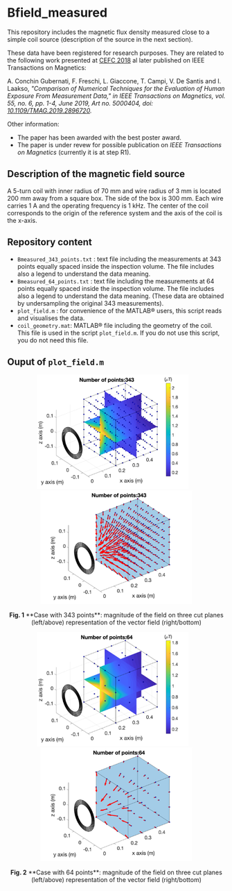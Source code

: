 # Bfield_measured
This repository includes the magnetic flux density measured close to a simple coil source (description of the source in the next section).

These data have been registered for research purposes. They are related to the following work presented at [CEFC 2018](http://www.cefc2018.org/) al later published on IEEE Transactions on Magnetics:

A. Conchin Gubernati, F. Freschi, L. Giaccone, T. Campi, V. De Santis and I. Laakso, *"Comparison of Numerical Techniques for the Evaluation of Human Exposure From Measurement Data," in IEEE Transactions on Magnetics, vol. 55, no. 6, pp. 1-4, June 2019, Art no. 5000404, doi: [10.1109/TMAG.2019.2896720](10.1109/TMAG.2019.2896720).*

Other information:

* The paper has been awarded with the best poster award.
* The paper is under revew for possible publication on *IEEE Transactions on Magnetics* (currently it is at step R1).

## Description of the magnetic field source

A 5-turn coil with inner radius of 70 mm and wire radius of 3 mm is located 200 mm away from a square box. The side of the box is 300 mm. Each wire carries 1 A and the operating frequency is 1 kHz. The center of the coil corresponds to the origin of the reference system and the axis of the coil is the x-axis.

## Repository content

* `Bmeasured_343_points.txt` : text file including the measurements at 343 points equally spaced inside the inspection volume. The file includes also a legend to understand the data meaning.
* `Bmeasured_64_points.txt` : text file including the measurements at 64 points equally spaced inside the inspection volume. The file includes also a legend to understand the data meaning. (These data are obtained by undersampling the original 343 measurements).
* `plot_field.m` : for convenience of the MATLAB&reg; users, this script reads and visualises the data.
* `coil_geometry.mat`: MATLAB&reg; file including the geometry of the coil. This file is used in the script `plot_field.m`. If you do not use this script, you do not need this file.

## Ouput of `plot_field.m`

<p align="center">
<img src="./img/Bmod_343.png" width="350">
&nbsp;&nbsp;&nbsp;
<img src="./img/Bvect_343.png" width="350">
</p>
<center>
<b>Fig. 1</b> **Case with 343 points**: magnitude of the field on three cut planes (left/above) representation of the vector field  (right/bottom)
</center>

<p align="center">
<img src="./img/Bmod_64.png" width="350">
&nbsp;&nbsp;&nbsp;
<img src="./img/Bvect_64.png" width="350">
</p>
<center>
<b>Fig. 2</b> **Case with 64 points**: magnitude of the field on three cut planes (left/above) representation of the vector field  (right/bottom)
</center>
